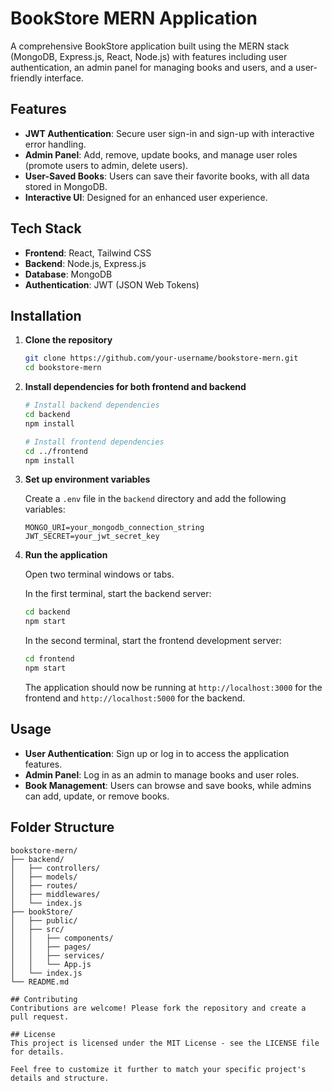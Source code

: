# BookStore MERN Application

A comprehensive BookStore application built using the MERN stack (MongoDB, Express.js, React, Node.js) with features including user authentication, an admin panel for managing books and users, and a user-friendly interface.

## Features

- **JWT Authentication**: Secure user sign-in and sign-up with interactive error handling.
- **Admin Panel**: Add, remove, update books, and manage user roles (promote users to admin, delete users).
- **User-Saved Books**: Users can save their favorite books, with all data stored in MongoDB.
- **Interactive UI**: Designed for an enhanced user experience.

## Tech Stack

- **Frontend**: React, Tailwind CSS
- **Backend**: Node.js, Express.js
- **Database**: MongoDB
- **Authentication**: JWT (JSON Web Tokens)

## Installation

1. **Clone the repository**
    ```bash
    git clone https://github.com/your-username/bookstore-mern.git
    cd bookstore-mern
    ```

2. **Install dependencies for both frontend and backend**
    ```bash
    # Install backend dependencies
    cd backend
    npm install
    
    # Install frontend dependencies
    cd ../frontend
    npm install
    ```

3. **Set up environment variables**

    Create a `.env` file in the `backend` directory and add the following variables:
    ```env
    MONGO_URI=your_mongodb_connection_string
    JWT_SECRET=your_jwt_secret_key
    ```

4. **Run the application**

    Open two terminal windows or tabs.

    In the first terminal, start the backend server:
    ```bash
    cd backend
    npm start
    ```

    In the second terminal, start the frontend development server:
    ```bash
    cd frontend
    npm start
    ```

    The application should now be running at `http://localhost:3000` for the frontend and `http://localhost:5000` for the backend.

## Usage

- **User Authentication**: Sign up or log in to access the application features.
- **Admin Panel**: Log in as an admin to manage books and user roles.
- **Book Management**: Users can browse and save books, while admins can add, update, or remove books.

## Folder Structure

```plaintext
bookstore-mern/
├── backend/
│   ├── controllers/
│   ├── models/
│   ├── routes/
│   ├── middlewares/
│   └── index.js
├── bookStore/
│   ├── public/
│   ├── src/
│   │   ├── components/
│   │   ├── pages/
│   │   ├── services/
│   │   └── App.js
│   └── index.js
└── README.md

## Contributing
Contributions are welcome! Please fork the repository and create a pull request.

## License
This project is licensed under the MIT License - see the LICENSE file for details.

Feel free to customize it further to match your specific project's details and structure.
